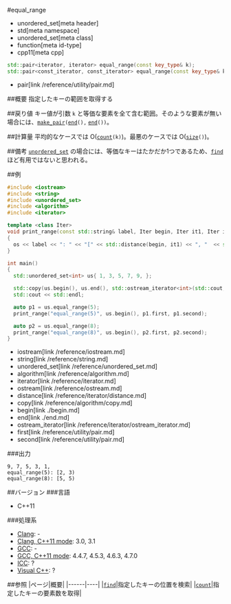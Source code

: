 #equal_range
* unordered_set[meta header]
* std[meta namespace]
* unordered_set[meta class]
* function[meta id-type]
* cpp11[meta cpp]

```cpp
std::pair<iterator, iterator> equal_range(const key_type& k);
std::pair<const_iterator, const_iterator> equal_range(const key_type& k) const;
```
* pair[link /reference/utility/pair.md]

##概要
指定したキーの範囲を取得する


##戻り値
キー値が引数 `k` と等価な要素を全て含む範囲。そのような要素が無い場合には、[`make_pair`](/reference/utility/make_pair.md)`(`[`end`](./end.md)`(),` [`end`](./end.md)`())`。


##計算量
平均的なケースでは O([`count`](./count.md)`(k)`)。最悪のケースでは O([`size`](./size.md)`()`)。


##備考
[`unordered_set`](/reference/unordered_set/unordered_set.md) の場合には、等価なキーはたかだか1つであるため、[`find`](./find.md) ほど有用ではないと思われる。

##例
```cpp
#include <iostream>
#include <string>
#include <unordered_set>
#include <algorithm>
#include <iterator>

template <class Iter>
void print_range(const std::string& label, Iter begin, Iter it1, Iter it2, std::ostream& os = std::cout)
{
  os << label << ": " << "[" << std::distance(begin, it1) << ", "  << std::distance(begin, it2) << ")" << std::endl;
}

int main()
{
  std::unordered_set<int> us{ 1, 3, 5, 7, 9, };

  std::copy(us.begin(), us.end(), std::ostream_iterator<int>(std::cout, ", "));
  std::cout << std::endl;

  auto p1 = us.equal_range(5);
  print_range("equal_range(5)", us.begin(), p1.first, p1.second);

  auto p2 = us.equal_range(8);
  print_range("equal_range(8)", us.begin(), p2.first, p2.second);
}
```
* iostream[link /reference/iostream.md]
* string[link /reference/string.md]
* unordered_set[link /reference/unordered_set.md]
* algorithm[link /reference/algorithm.md]
* iterator[link /reference/iterator.md]
* ostream[link /reference/ostream.md]
* distance[link /reference/iterator/distance.md]
* copy[link /reference/algorithm/copy.md]
* begin[link ./begin.md]
* end[link ./end.md]
* ostream_iterator[link /reference/iterator/ostream_iterator.md]
* first[link /reference/utility/pair.md]
* second[link /reference/utility/pair.md]

###出力
```
9, 7, 5, 3, 1,
equal_range(5): [2, 3)
equal_range(8): [5, 5)
```

##バージョン
###言語
- C++11

###処理系
- [Clang](/implementation.md#clang): -
- [Clang, C++11 mode](/implementation.md#clang): 3.0, 3.1
- [GCC](/implementation.md#gcc): -
- [GCC, C++11 mode](/implementation.md#gcc): 4.4.7, 4.5.3, 4.6.3, 4.7.0
- [ICC](/implementation.md#icc): ?
- [Visual C++](/implementation.md#visual_cpp): ?

##参照
|ページ|概要|
|------|----|
|[`find`](./find.md)|指定したキーの位置を検索|
|[`count`](./count.md)|指定したキーの要素数を取得|

